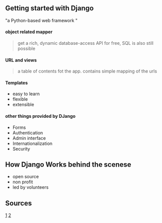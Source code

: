 ## Getting started with Django
"a Python-based web framework "

#### object related mapper
> get a rich, dynamic database-access API for free, SQL is also still possible
#### URL and views
> a table of contents fot the app. contains simple mapping of the urls 
#### Templates
- easy to learn
- flexible
- extensible

#### other things provided by DJango
- Forms
- Authentication
- Admin interface
- Internationalization
- Security

## How Django Works behind the scenese

- open source
- non profit
- led by volunteers

## Sources
[1](https://www.djangoproject.com/start/)
[2](https://wsvincent.com/how-django-works-behind-the-scenes/)

